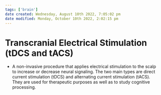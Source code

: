 ```yaml
---
tags: ['brain']
date created: Wednesday, August 10th 2022, 7:05:02 pm
date modified: Monday, October 10th 2022, 2:02:15 pm
---
```


# Transcranial Electrical Stimulation (tDCS and tACS)
- A non-invasive procedure that applies electrical stimulation to the scalp to increase or decrease neural signaling. The two main types are direct current stimulation (tDCS) and alternating current stimulation (tACS). They are used for therapeutic purposes as well as to study cognitive processing.



